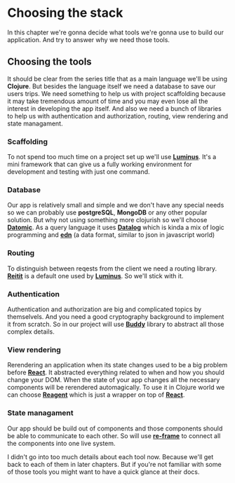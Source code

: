 # Choosing the stack

In this chapter we're gonna decide what tools we're gonna use to build our application. And try to answer why we need those tools. 

## Choosing the tools

It should be clear from the series title that as a main language we'll be using **Clojure**. But besides the language itself we need a database to save our users trips. We need something to help us with project scaffolding because it may take tremendous amount of time and you may even lose all the interest in developing the app itself. And also we need a bunch of libraries to help us with authentication and authorization, routing, view rendering and state managament. 

### Scaffolding

To not spend too much time on a project set up we'll use [**Luminus**][luminus]. It's a mini framework that can give us a fully working environment for development and testing with just one command.

### Database 

Our app is relatively small and simple and we don't have any special needs so we can probably use **postgreSQL**, **MongoDB** or any other popular solution. But why not using something more clojurish so we'll choose  [**Datomic**][datomic]. As a query language it uses [**Datalog**][datalog] which is kinda a mix of logic programming and [**edn**][edn] (a data format, similar to json in javascript world)

### Routing

To distinguish between reqests from the client we need a routing library. [**Reitit**][reitit] is a default one used by [**Luminus**][luminus]. So we'll stick with it.

### Authentication

Authentication and authorization are big and complicated topics by themselvels. And you need a good cryptography background to implement it from scratch. So in our project will use [**Buddy**][buddy] library to abstract all those complex details. 

### View rendering 

Rerendering an application when its state changes used to be a big problem before [**React**][react]. It abstracted everything related to when and how you should change your DOM. When the state of your app changes all the necessary components will be rerendered automagically. To use it in Clojure world we can choose [**Reagent**][reagent] which is just a wrapper on top of [**React**][react]. 

### State managament

Our app should be build out of components and those components should be able to communicate to each other. So will use [**re-frame**][re-frame] to connect all the components into one live system.  

I didn't go into too much details about each tool now. Because we'll get back to each of them in later chapters. But if you're not familiar with some of those tools you might want to have a quick glance at their docs.

[datomic]: https://docs.datomic.com/on-prem/getting-started/brief-overview.html
[datalog]: http://www.learndatalogtoday.org/
[edn]: https://github.com/edn-format/edn
[luminus]: http://www.luminusweb.net/
[reitit]: https://metosin.github.io/reitit/
[buddy]: https://github.com/funcool/buddy
[react]: https://reactjs.org/
[reagent]: https://reagent-project.github.io/
[re-frame]: https://github.com/Day8/re-frame
<!--stackedit_data:
eyJoaXN0b3J5IjpbODI3NDU0Njc4LDE2ODYzNjgzMjIsMTUwND
E5NTA4MCwtMTQ3NDYwNzE4MiwxMzIxNDY2Nzc4LDE0MzY1MDMx
OTUsLTEzMDQ0NTY1MDQsLTU2NTc4NjYwLDU5NzI4MTI4OCwtOT
cyNjg5MjkyLC0xNTMwNzQxMDU3LDE4Njc5MTIzODcsNzEwNTYz
NjM3LDIwNzc5NzgwMDksNTg1NzA3MzU4LDIxMzk0NTQ4NzQsMz
IyMzk5NzAyLC0xNDQ1ODU2NDgwLC00ODE0MTkxNDgsMTIyMzY4
MDg0NF19
-->